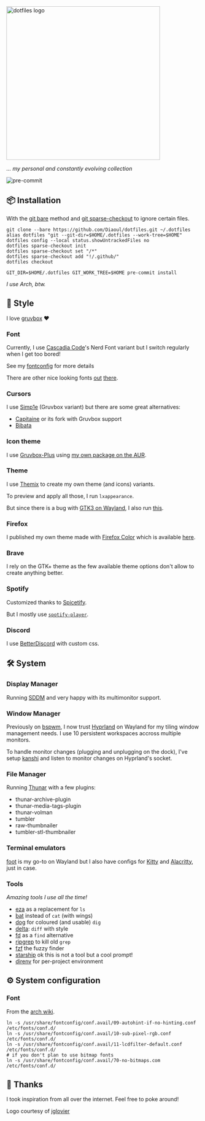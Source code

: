 <img src="https://dotfiles.github.io/images/dotfiles-logo.png" alt="dotfiles logo" width="400" />

_... my personal and constantly evolving collection_

![pre-commit](https://img.shields.io/github/actions/workflow/status/Diaoul/dotfiles/pre-commit.yml?label=pre-commit&style=for-the-badge)

## :package: Installation
With the [git bare](https://www.atlassian.com/git/tutorials/dotfiles) method
and [git sparse-checkout](https://git-scm.com/docs/git-sparse-checkout) to
ignore certain files.

```fish
git clone --bare https://github.com/Diaoul/dotfiles.git ~/.dotfiles
alias dotfiles "git --git-dir=$HOME/.dotfiles --work-tree=$HOME"
dotfiles config --local status.showUntrackedFiles no
dotfiles sparse-checkout init
dotfiles sparse-checkout set "/*"
dotfiles sparse-checkout add "!/.github/"
dotfiles checkout

GIT_DIR=$HOME/.dotfiles GIT_WORK_TREE=$HOME pre-commit install
```

_I use Arch, btw._

## :art: Style
I love [gruvbox](https://github.com/gruvbox-community/gruvbox) :heart:

### Font
Currently, I use [Cascadia Code](https://github.com/microsoft/cascadia-code)'s
Nerd Font variant but I switch regularly when I get too bored!

See my [fontconfig](.config/fontconfig/fonts.conf) for more details

There are other nice looking fonts [out](https://terminal.sexy/)
[there](https://www.programmingfonts.org/).

### Cursors
I use [Simp1e](https://gitlab.com/cursors/simp1e/) (Gruvbox variant) but there are
some great alternatives:
- [Capitaine](https://github.com/keeferrourke/capitaine-cursors) or its fork with Gruvbox support
- [Bibata](https://github.com/ful1e5/Bibata_Cursor)

### Icon theme
I use [Gruvbox-Plus](https://github.com/SylEleuth/gruvbox-plus-icon-pack) using
[my own package on the AUR](https://aur.archlinux.org/packages/gruvbox-plus-icon-theme-git).

### Theme
I use [Themix](https://github.com/themix-project/themix-gui) to create my own
theme (and icons) variants.

To preview and apply all those, I run `lxappearance`.

But since there is a bug with [GTK3 on Wayland](https://github.com/swaywm/sway/wiki/GTK-3-settings-on-Wayland),
I also run [this](.local/bin/import-gsettings.sh).

### Firefox
I published my own theme made with [Firefox Color](https://color.firefox.com/)
which is available [here](https://addons.mozilla.org/addon/yagdmit/).

### Brave
I rely on the GTK+ theme as the few available theme options don't allow to
create anything better.

### Spotify
Customized thanks to [Spicetify](https://github.com/khanhas/spicetify-cli).

But I mostly use [`spotify-player`](https://github.com/aome510/spotify-player).

### Discord
I use [BetterDiscord](https://betterdiscord.app/) with custom css.

## :hammer_and_wrench: System
### Display Manager
Running [SDDM](https://github.com/sddm/sddm) and very happy with its
multimonitor support.

### Window Manager
Previously on [bspwm](https://github.com/baskerville/bspwm), I now trust [Hyprland](https://github.com/hyprwm/Hyprland)
on Wayland for my tiling window management needs. I use 10 persistent workspaces
accross multiple monitors.

To handle monitor changes (plugging and unplugging on the dock), I've setup
[kanshi](https://sr.ht/~emersion/kanshi/) and listen to monitor changes on Hyprland's
socket.

### File Manager
Running [Thunar](https://docs.xfce.org/xfce/thunar/start) with a few plugins:
- thunar-archive-plugin
- thunar-media-tags-plugin
- thunar-volman
- tumbler
- raw-thumbnailer
- tumbler-stl-thumbnailer

### Terminal emulators
[foot](https://codeberg.org/dnkl/foot) is my go-to on Wayland but I also have
configs for [Kitty](https://sw.kovidgoyal.net/kitty/) and
[Alacritty](https://github.com/alacritty/alacritty), just in case.

### Tools
*Amazing tools I use all the time!*

- [eza](https://github.com/eza-community/eza) as a replacement for `ls`
- [bat](https://github.com/sharkdp/bat) instead of `cat` (with wings)
- [dog](https://dns.lookup.dog/) for coloured (and usable) `dig`
- [delta](https://github.com/dandavison/delta): `diff` with style
- [fd](https://github.com/sharkdp/fd) as a `find` alternative
- [ripgrep](https://github.com/BurntSushi/ripgrep) to kill old `grep`
- [fzf](https://github.com/junegunn/fzf) the fuzzy finder
- [starship](https://starship.rs/) ok this is not a tool but a cool prompt!
- [direnv](https://direnv.net/) for per-project environment

## :gear: System configuration
### Font
From the [arch wiki](https://wiki.archlinux.org/index.php/Font_configuration).

```fish
ln -s /usr/share/fontconfig/conf.avail/09-autohint-if-no-hinting.conf /etc/fonts/conf.d/
ln -s /usr/share/fontconfig/conf.avail/10-sub-pixel-rgb.conf /etc/fonts/conf.d/
ln -s /usr/share/fontconfig/conf.avail/11-lcdfilter-default.conf /etc/fonts/conf.d/
# if you don't plan to use bitmap fonts
ln -s /usr/share/fontconfig/conf.avail/70-no-bitmaps.com /etc/fonts/conf.d/
```

## :handshake: Thanks
I took inspiration from all over the internet. Feel free to poke around!

Logo courtesy of [jglovier](https://github.com/jglovier/dotfiles-logo)
